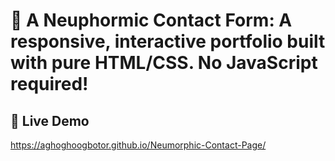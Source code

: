 # 🌟 A Neuphormic Contact Form: A responsive, interactive portfolio built with pure HTML/CSS. No JavaScript required! 
## 🚀 Live Demo 
https://aghoghoogbotor.github.io/Neumorphic-Contact-Page/
